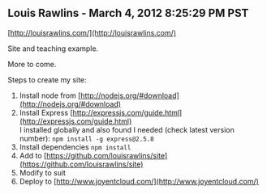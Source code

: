 ## Louis Rawlins - March 4, 2012 8:25:29 PM PST

[http://louisrawlins.com/](http://louisrawlins.com/)

Site and teaching example.

More to come.

Steps to create my site:

1. Install node from [http://nodejs.org/#download](http://nodejs.org/#download)
1. Install Express [http://expressjs.com/guide.html](http://expressjs.com/guide.html)<br>
    I installed globally and also found I needed (check latest version number): `npm install -g express@2.5.8`
1. Install dependencies `npm install`
1. Add to [https://github.com/louisrawlins/site](https://github.com/louisrawlins/site)
1. Modify to suit
1. Deploy to [http://www.joyentcloud.com/](http://www.joyentcloud.com/)
